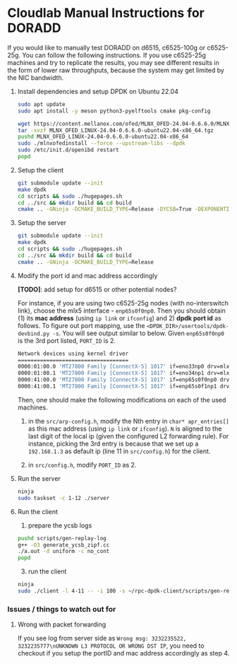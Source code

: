 # Cloudlab Manual Instructions for DORADD

If you would like to manually test DORADD on d6515, c6525-100g or c6525-25g. You can follow the following instructions.
If you use c6525-25g machines and try to replicate the results, you may see different results in the form of lower raw throughputs, because the system may get limited by the NIC bandwidth.

1. Install dependencies and setup DPDK on Ubuntu 22.04 
    
    ```bash
    sudo apt update
    sudo apt install -y meson python3-pyelftools cmake pkg-config
    
    wget https://content.mellanox.com/ofed/MLNX_OFED-24.04-0.6.6.0/MLNX_OFED_LINUX-24.04-0.6.6.0-ubuntu22.04-x86_64.tgz --no-check-certificate
    tar -xvzf MLNX_OFED_LINUX-24.04-0.6.6.0-ubuntu22.04-x86_64.tgz
    pushd MLNX_OFED_LINUX-24.04-0.6.6.0-ubuntu22.04-x86_64
    sudo ./mlnxofedinstall --force --upstream-libs --dpdk
    sudo /etc/init.d/openibd restart
    popd
    ```
    
2. Setup the client 
    
    ```bash
    git submodule update --init
    make dpdk
    cd scripts && sudo ./hugepages.sh 
    cd ../src && mkdir build && cd build
    cmake .. -GNinja -DCMAKE_BUILD_TYPE=Release -DYCSB=True -DEXPONENTIAL=True
    ```
    
3. Setup the server
    
    ```bash
    git submodule update --init
    make dpdk
    cd scripts && sudo ./hugepages.sh 
    cd ../src && mkdir build && cd build
    cmake .. -GNinja -DCMAKE_BUILD_TYPE=Release
    ```
    
4. Modify the port id and mac address accordingly
    
    **[TODO]**: add setup for d6515 or other potential nodes?
    
    For instance, if you are using two c6525-25g nodes (with no-interswitch link), choose the mlx5 interface - `enp65s0f0np0`. Then you should obtain (1) its **mac address** (using `ip link` or `ifconfig`) and 2) **dpdk port id** as follows.
    To figure out port mapping, use the `<DPDK_DIR>/usertools/dpdk-devbind.py -s`. You will see output similar to below. Given `enp65s0f0np0` is the 3rd port listed, `PORT_ID` is 2.
    ```bash
    Network devices using kernel driver
    ===================================
    0000:01:00.0 'MT27800 Family [ConnectX-5] 1017' if=eno33np0 drv=mlx5_core unused=vfio-pci *Active*
    0000:01:00.1 'MT27800 Family [ConnectX-5] 1017' if=eno34np1 drv=mlx5_core unused=vfio-pci
    0000:41:00.0 'MT27800 Family [ConnectX-5] 1017' if=enp65s0f0np0 drv=mlx5_core unused=vfio-pci
    0000:41:00.1 'MT27800 Family [ConnectX-5] 1017' if=enp65s0f1np1 drv=mlx5_core unused=vfio-pci
    ```
    Then, one should make the following modifications on each of the used machines.

    1. in the `src/arp-config.h`, modify the Nth entry in `char* apr_entries[]` as this mac address (using `ip link` or `ifconfig`). `N` is aligned to the last digit of the local ip (given the configured L2 forwarding rule). For instance, picking the 3rd entry is because that we set up a `192.168.1.3` as default ip (line 11 in `src/config.h`) for the client. 
    
    2. in `src/config.h`, modify `PORT_ID` as 2.

    
6. Run the server

    ```bash
    ninja
    sudo taskset -c 1-12 ./server
    ```
    
    
8. Run the client
    1. prepare the ycsb logs
    ```bash
    pushd scripts/gen-replay-log
    g++ -O3 generate_ycsb_zipf.cc
    ./a.out -d uniform -c no_cont
    popd
    ```
    3. run the client
    
    ```bash
    ninja
    sudo ./client -l 4-11 -- -i 100 -s ~/rpc-dpdk-client/scripts/gen-replay-log/ycsb_uniform_no_cont.txt -a ycsb -t 192.168.1.2 -d 30 -l /tmp/test.log
    ```

### Issues / things to watch out for

1. Wrong with packet forwarding

   If you see log from server side as `Wrong msg: 3232235522, 3232235777\nUNKNOWN L3 PROTOCOL OR WRONG DST IP`, you need to checkout if you setup the portID and mac address accordingly as step 4.

